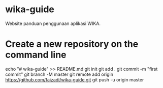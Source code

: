 # wika-guide
Website panduan penggunaan aplikasi WIKA.

# Create a new repository on the command line
echo "# wika-guide" >> README.md
git init
git add .
git commit -m "first commit"
git branch -M master
git remote add origin https://github.com/faizadi/wika-guide.git
git push -u origin master
